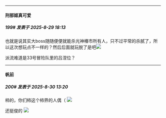 ﻿
*****

####  刑部姬真可爱  
##### 199#       发表于 2025-8-29 18:13

也就是说其实大boss随随便便就能杀光神椿市所有人，只不过平常的杀腻了，所以这次想玩点不一样的？然后后面就玩脱了是吧<img src="https://static.stage1st.com/image/smiley/face2017/067.png" referrerpolicy="no-referrer">

派流难道是33号冒险队里的吕涅位？


*****

####  帆前  
##### 200#       发表于 2025-8-30 13:20

柿的，你们柿这个柿界的人偶（
<img src="https://p.sda1.dev/26/4f8f50d726fd7ec11d3c230d73d2899a/1000013913.jpg" referrerpolicy="no-referrer">

还挺俊的
<img src="https://p.sda1.dev/26/d4779d4a150fede853755450c0e6a55b/1000013914.jpg" referrerpolicy="no-referrer">

